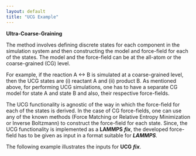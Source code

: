 ```yaml
---
layout: default
title: "UCG Example"
---
```


**Ultra-Coarse-Graining**

The method involves defining discrete states for each component in the simulation system and then constructing the model and force-field for each of the states. The model and the force-field can be at the all-atom or the coarse-grained (CG) level.

For example, if the reaction A <-> B is simulated at a coarse-grained level, then the UCG states are (i) reactant A and  (ii) product B. As mentioned above, for performing UCG simulations, one has to have a separate CG model for state A and state B and also, their respective force-fields.

The UCG functionality is agnostic of the way in which the force-field for each of the states is derived. In the case of CG force-fields, one can use any of the known methods (Force Matching or Relative Entropy Minimization or Inverse Boltzmann) to construct the force-field for each state. Since, the UCG functionality is implemented as a **LAMMPS** ***fix***, the developed force-field has to be given as input in a format suitable for ***LAMMPS***.

The following example illustrates the inputs for **UCG** ***fix***. 